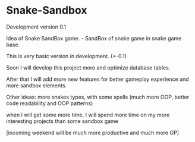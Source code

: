 # Snake-Sandbox
Development version 0.1

Idea of Snake SandBox game. - SandBox of snake game in snake game base.

This is very basic version in development. (+-0.1)

Soon I will develop this project more and optimize database tables. 

After that I will add more new features for better gameplay experience and more sandbox elements.

Other ideas: more snakes types, with some spells (much more OOP, better code readability and OOP patterns)

when I will get some more time, I will spend more time on my more interesting projects than some sandbox game 

[incoming weekend will be much more productive and much more OP]

